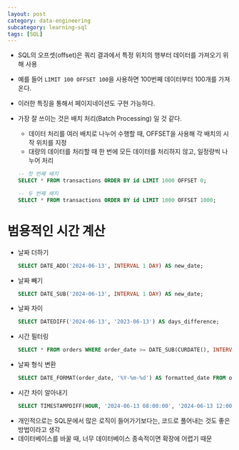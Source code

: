 ```yaml
---
layout: post
category: data-engineering
subcategory: learning-sql
tags: [SQL]
---
```


- SQL의 오프셋(offset)은 쿼리 결과에서 특정 위치의 행부터 데이터를 가져오기 위해 사용
- 예를 들어 `LIMIT 100 OFFSET 100`을 사용하면 100번째 데이터부터 100개를 가져온다.
- 이러한 특징을 통해서 페이지네이션도 구현 가능하다.
- 가장 잘 쓰이는 것은 배치 처리(Batch Processing) 일 것 같다.
    - 데이터 처리를 여러 배치로 나누어 수행할 때, OFFSET을 사용해 각 배치의 시작 위치를 지정
    -  대량의 데이터를 처리할 때 한 번에 모든 데이터를 처리하지 않고, 일정량씩 나누어 처리
    
    ```SQL
    -- 첫 번째 배치
    SELECT * FROM transactions ORDER BY id LIMIT 1000 OFFSET 0;

    -- 두 번째 배치
    SELECT * FROM transactions ORDER BY id LIMIT 1000 OFFSET 1000;
    ```

# 범용적인 시간 계산
- 날짜 더하기
    ```SQL
    SELECT DATE_ADD('2024-06-13', INTERVAL 1 DAY) AS new_date;
    ```
- 날짜 빼기
    ```SQL
    SELECT DATE_SUB('2024-06-13', INTERVAL 1 DAY) AS new_date;
    ```
- 날짜 차이
    ```SQL
    SELECT DATEDIFF('2024-06-13', '2023-06-13') AS days_difference;
    ```
- 시간 필터링
    ```SQL
    SELECT * FROM orders WHERE order_date >= DATE_SUB(CURDATE(), INTERVAL 7 DAY);
    ```
- 날짜 형식 변환
    ```SQL
    SELECT DATE_FORMAT(order_date, '%Y-%m-%d') AS formatted_date FROM orders;
    ```
- 시간 차이 알아내기
    ```SQL
    SELECT TIMESTAMPDIFF(HOUR, '2024-06-13 08:00:00', '2024-06-13 12:00:00')hours_difference;
    ```
- 개인적으로는 SQL문에서 많은 로직이 들어가기보다는, 코드로 풀어내는 것도 좋은 방법이라고 생각
- 데이터베이스를 바꿀 때, 너무 데이터베이스 종속적이면 확장에 어렵기 때문